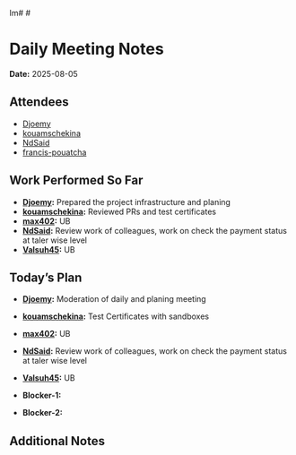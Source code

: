 Im# # 
# Daily Meeting Notes

**Date:** 2025-08-05

## Attendees
- [Djoemy](https://github.com/Djoemy)
- [kouamschekina](https://github.com/kouamschekina)
- [NdSaid](https://github.com/NdSaid)
- [francis-pouatcha](https://github.com/francis-pouatcha)

## Work Performed So Far
- **[Djoemy](https://github.com/Djoemy):** Prepared the project infrastructure and planing
- **[kouamschekina](https://github.com/kouamschekina):** Reviewed PRs and test certificates
- **[max402](https://github.com/max402):** UB
- **[NdSaid](https://github.com/NdSaid):** Review work of colleagues, work on check the payment status at taler wise level
- **[Valsuh45](https://github.com/Valsuh45):** UB

## Today’s Plan
- **[Djoemy](https://github.com/Djoemy):** Moderation of daily and planing meeting
- **[kouamschekina](https://github.com/kouamschekina):** Test Certificates with sandboxes
- **[max402](https://github.com/max402):** UB
- **[NdSaid](https://github.com/NdSaid):** Review work of colleagues, work on check the payment status at taler wise level
- **[Valsuh45](https://github.com/Valsuh45):** UB
- **Blocker-1:** 

- **Blocker-2:** 

## Additional Notes





